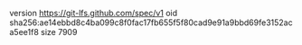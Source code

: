 version https://git-lfs.github.com/spec/v1
oid sha256:ae14ebbd8c4ba099c8f0fac17fb655f5f80cad9e91a9bbd69fe3152aca5ee1f8
size 7909
